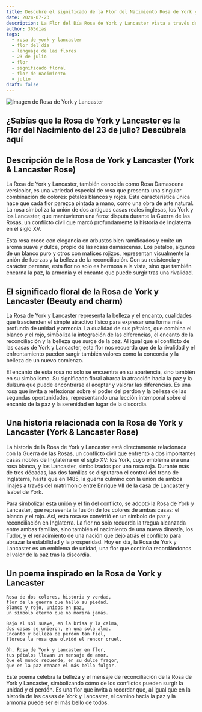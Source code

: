 ```yaml
---
title: Descubre el significado de la Flor del Nacimiento Rosa de York y Lancaster del 23 de julio
date: 2024-07-23
description: La Flor del Día Rosa de York y Lancaster vista a través de su lenguaje floral e historias
author: 365días
tags:
  - rosa de york y lancaster
  - flor del día
  - lenguaje de las flores
  - 23 de julio
  - flor
  - significado floral
  - flor de nacimiento
  - julio
draft: false
---
```


![Imagen de Rosa de York y Lancaster](https://cdn.pixabay.com/photo/2014/03/30/13/01/rose-301406_1280.jpg#center)


## ¿Sabías que la Rosa de York y Lancaster es la Flor del Nacimiento del 23 de julio? Descúbrela aquí

## Descripción de la Rosa de York y Lancaster (York & Lancaster Rose)

La Rosa de York y Lancaster, también conocida como Rosa Damascena versicolor, es una variedad especial de rosa que presenta una singular combinación de colores: pétalos blancos y rojos. Esta característica única hace que cada flor parezca pintada a mano, como una obra de arte natural. La rosa simboliza la unión de dos antiguas casas reales inglesas, los York y los Lancaster, que mantuvieron una feroz disputa durante la Guerra de las Rosas, un conflicto civil que marcó profundamente la historia de Inglaterra en el siglo XV.

Esta rosa crece con elegancia en arbustos bien ramificados y emite un aroma suave y dulce, propio de las rosas damascenas. Los pétalos, algunos de un blanco puro y otros con matices rojizos, representan visualmente la unión de fuerzas y la belleza de la reconciliación. Con su resistencia y carácter perenne, esta flor no solo es hermosa a la vista, sino que también encarna la paz, la armonía y el encanto que puede surgir tras una rivalidad.

## El significado floral de la Rosa de York y Lancaster (Beauty and charm)

La Rosa de York y Lancaster representa la belleza y el encanto, cualidades que trascienden el simple atractivo físico para expresar una forma más profunda de unidad y armonía. La dualidad de sus pétalos, que combina el blanco y el rojo, simboliza la integración de las diferencias, el encanto de la reconciliación y la belleza que surge de la paz. Al igual que el conflicto de las casas de York y Lancaster, esta flor nos recuerda que de la rivalidad y el enfrentamiento pueden surgir también valores como la concordia y la belleza de un nuevo comienzo.

El encanto de esta rosa no solo se encuentra en su apariencia, sino también en su simbolismo. Su significado floral abarca la atracción hacia la paz y la dulzura que puede encontrarse al aceptar y valorar las diferencias. Es una rosa que invita a reflexionar sobre el poder del perdón y la belleza de las segundas oportunidades, representando una lección intemporal sobre el encanto de la paz y la serenidad en lugar de la discordia.

## Una historia relacionada con la Rosa de York y Lancaster (York & Lancaster Rose)

La historia de la Rosa de York y Lancaster está directamente relacionada con la Guerra de las Rosas, un conflicto civil que enfrentó a dos importantes casas nobles de Inglaterra en el siglo XV: los York, cuyo emblema era una rosa blanca, y los Lancaster, simbolizados por una rosa roja. Durante más de tres décadas, las dos familias se disputaron el control del trono de Inglaterra, hasta que en 1485, la guerra culminó con la unión de ambos linajes a través del matrimonio entre Enrique VII de la casa de Lancaster y Isabel de York. 

Para simbolizar esta unión y el fin del conflicto, se adoptó la Rosa de York y Lancaster, que representa la fusión de los colores de ambas casas: el blanco y el rojo. Así, esta rosa se convirtió en un símbolo de paz y reconciliación en Inglaterra. La flor no solo recuerda la tregua alcanzada entre ambas familias, sino también el nacimiento de una nueva dinastía, los Tudor, y el renacimiento de una nación que dejó atrás el conflicto para abrazar la estabilidad y la prosperidad. Hoy en día, la Rosa de York y Lancaster es un emblema de unidad, una flor que continúa recordándonos el valor de la paz tras la discordia.

## Un poema inspirado en la Rosa de York y Lancaster

```  
Rosa de dos colores, historia y verdad,  
flor de la guerra que halló su piedad.  
Blanco y rojo, unidos en paz,  
un símbolo eterno que no morirá jamás.

Bajo el sol suave, en la brisa y la calma,  
dos casas se unieron, en una sola alma.  
Encanto y belleza de perdón tan fiel,  
florece la rosa que olvidó el rencor cruel.

Oh, Rosa de York y Lancaster en flor,  
tus pétalos llevan un mensaje de amor.  
Que el mundo recuerde, en su dulce fragor,  
que en la paz renace el más bello fulgor.
```

Este poema celebra la belleza y el mensaje de reconciliación de la Rosa de York y Lancaster, simbolizando cómo de los conflictos pueden surgir la unidad y el perdón. Es una flor que invita a recordar que, al igual que en la historia de las casas de York y Lancaster, el camino hacia la paz y la armonía puede ser el más bello de todos.